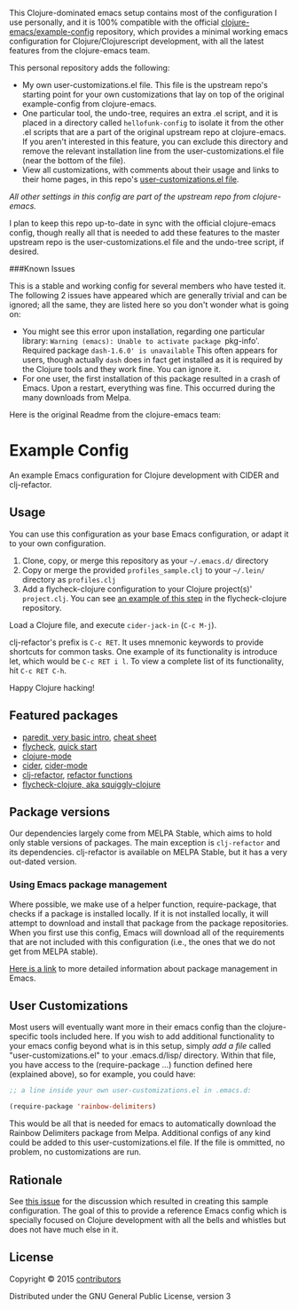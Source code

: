 This Clojure-dominated emacs setup contains most of the configuration I use personally, and it is 100% compatible with the official [clojure-emacs/example-config](https://github.com/clojure-emacs/example-config) repository, which provides a minimal working emacs configuration for Clojure/Clojurescript development, with all the latest features from the clojure-emacs team.  

This personal repository adds the following:

* My own user-customizations.el file. This file is the upstream repo's starting point for your own customizations that lay on top of the original example-config from clojure-emacs.
* One particular tool, the undo-tree, requires an extra .el script, and it is placed in a directory called `hellofunk-config` to isolate it from the other .el scripts that are a part of the original upstream repo at clojure-emacs. If you aren't interested in this feature, you can exclude this directory and remove the relevant installation line from the user-customizations.el file (near the bottom of the file).
* View all customizations, with comments about their usage and links to their home pages, in this repo's [user-customizations.el file](https://github.com/hellofunk/example-config/blob/master/user-customizations.el).

 *All other settings in this config are part of the upstream repo from clojure-emacs.*

I plan to keep this repo up-to-date in sync with the official clojure-emacs config, though really all that is needed to add these features to the master upstream repo is the user-customizations.el file and the undo-tree script, if desired.

###Known Issues

This is a stable and working config for several members who have tested it. The following 2 issues have appeared which are generally trivial and can be ignored; all the same, they are listed here so you don't wonder what is going on:

* You might see this error upon installation, regarding one particular library: `Warning (emacs): Unable to activate package `pkg-info'. Required package `dash-1.6.0' is unavailable`  This often appears for users, though actually `dash` does in fact get installed as it is required by the Clojure tools and they work fine. You can ignore it.
* For one user, the first installation of this package resulted in a crash of Emacs. Upon a restart, everything was fine. This occurred during the many downloads from Melpa. 

Here is the original Readme from the clojure-emacs team:

# Example Config

An example Emacs configuration for Clojure development with CIDER and clj-refactor.

## Usage

You can use this configuration as your base Emacs configuration, or adapt it to your own configuration.

1. Clone, copy, or merge this repository as your `~/.emacs.d/` directory
2. Copy or merge the provided `profiles_sample.clj` to your `~/.lein/` directory as `profiles.clj`
3. Add a flycheck-clojure configuration to your Clojure project(s)' `project.clj`. You can see [an example of this step](https://github.com/clojure-emacs/squiggly-clojure/blob/master/sample-project/project.clj) in the flycheck-clojure repository.

Load a Clojure file, and execute `cider-jack-in` (`C-c M-j`).

clj-refactor's prefix is `C-c RET`. It uses mnemonic keywords to provide shortcuts for common tasks. One example of its functionality is introduce let, which would be `C-c RET i l`. To view a complete list of its functionality, hit `C-c RET C-h`.

Happy Clojure hacking!

## Featured packages

* [paredit, very basic intro](http://www.braveclojure.com/using-emacs-with-clojure/#5__Paredit), [cheat sheet](https://github.com/joelittlejohn/paredit-cheatsheet)
* [flycheck](http://www.flycheck.org/), [quick start](http://www.flycheck.org/en/latest/guide/quickstart.html)
* [clojure-mode](https://github.com/clojure-emacs/clojure-mode)
* [cider](https://github.com/clojure-emacs/cider), [cider-mode](https://github.com/clojure-emacs/cider#cider-mode)
* [clj-refactor](https://github.com/clojure-emacs/clj-refactor.el), [refactor functions](https://github.com/clojure-emacs/clj-refactor.el#usage)
* [flycheck-clojure, aka squiggly-clojure](https://github.com/clojure-emacs/squiggly-clojure)

## Package versions

Our dependencies largely come from MELPA Stable, which aims to hold only stable versions of packages. The main exception is `clj-refactor` and its dependencies. clj-refactor is available on MELPA Stable, but it has a very out-dated version.

### Using Emacs package management

Where possible, we make use of a helper function, require-package, that checks if a package is installed locally. If it is not installed locally, it will attempt to download and install that package from the package repositories. When you first use this config, Emacs will download all of the requirements that are not included with this configuration (i.e., the ones that we do not get from MELPA stable).

[Here is a link](http://ergoemacs.org/emacs/emacs_package_system.html) to more detailed information about package management in Emacs.

## User Customizations

Most users will eventually want more in their emacs config than the clojure-specific tools included here. If you wish to add additional functionality to your emacs config beyond what is in this setup, simply *add a file* called "user-customizations.el" to your .emacs.d/lisp/ directory. Within that file, you have access to the (require-package ...) function defined here (explained above), so for example, you could have:

```el
;; a line inside your own user-customizations.el in .emacs.d:

(require-package 'rainbow-delimiters)
```

This would be all that is needed for emacs to automatically download the Rainbow Delimiters package from Melpa. Additional configs of any kind could be added to this user-customizations.el file. If the file is ommitted, no problem, no customizations are run.

## Rationale

See [this issue](https://github.com/clojure-emacs/clj-refactor.el/issues/110) for the discussion which resulted in creating this sample configuration. The goal of this to provide a reference Emacs config which is specially focused on Clojure development with all the bells and whistles but does not have much else in it.

## License

Copyright © 2015 [contributors](https://github.com/clojure-emacs/example-config/graphs/contributors)

Distributed under the GNU General Public License, version 3
